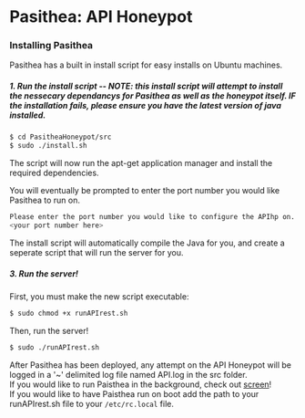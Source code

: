 # Pasithea: API Honeypot

### Installing Pasithea

Pasithea has a built in install script for easy installs on Ubuntu machines.

##### 1. Run the install script -- NOTE: this install script will attempt to install the nessecary dependancys for Pasithea as well as the honeypot itself. IF the installation fails, please ensure you have the latest version of java installed.
```sh
$ cd PasitheaHoneypot/src
$ sudo ./install.sh
```
The script will now run the apt-get application manager and install the required dependencies.

You will eventually be prompted to enter the port number you would like Pasithea to run on.
```sh
Please enter the port number you would like to configure the APIhp on. Press Enter to default to 8080
<your port number here>
```
The install script will automatically compile the Java for you, and create a seperate script that will run the server for you.

##### 3. Run the server!
First, you must make the new script executable:
```sh
$ sudo chmod +x runAPIrest.sh
```
Then, run the server!
```sh
$ sudo ./runAPIrest.sh
```
After Pasithea has been deployed, any attempt on the API Honeypot will be logged in a '~' delimited log file named API.log in the src folder.  
If you would like to run Paisthea in the background, check out [screen]!  
If you would like to have Paisthea run on boot add the path to your runAPIrest.sh file to your `/etc/rc.local` file.   


[screen]: https://help.ubuntu.com/community/Screen

